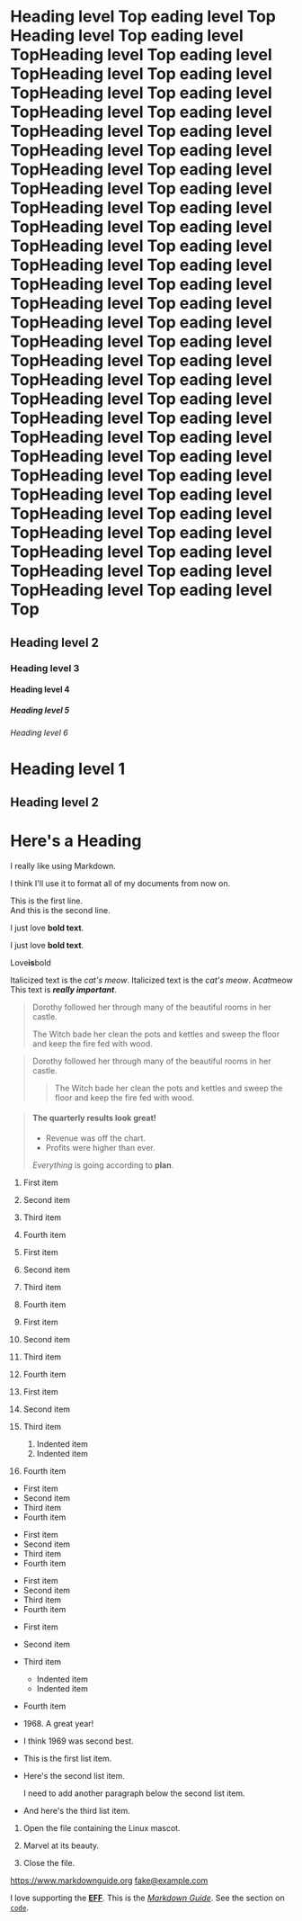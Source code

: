 
# Heading level Top eading level Top Heading level Top eading level TopHeading level Top eading level TopHeading level Top eading level TopHeading level Top eading level TopHeading level Top eading level TopHeading level Top eading level TopHeading level Top eading level TopHeading level Top eading level TopHeading level Top eading level TopHeading level Top eading level TopHeading level Top eading level TopHeading level Top eading level TopHeading level Top eading level TopHeading level Top eading level TopHeading level Top eading level TopHeading level Top eading level TopHeading level Top eading level TopHeading level Top eading level TopHeading level Top eading level TopHeading level Top eading level TopHeading level Top eading level TopHeading level Top eading level TopHeading level Top eading level TopHeading level Top eading level TopHeading level Top eading level TopHeading level Top eading level TopHeading level Top eading level TopHeading level Top eading level TopHeading level Top eading level TopHeading level Top eading level Top
## Heading level 2
### Heading level 3
#### Heading level 4
##### Heading level 5
###### Heading level 6

Heading level 1
===============

Heading level 2
---------------

# Here's a Heading

I really like using Markdown.

I think I'll use it to format all of my documents from now on.

This is the first line.  
And this is the second line.

I just love **bold text**.

I just love __bold text__.

Love**is**bold

Italicized text is the *cat's meow*.
Italicized text is the _cat's meow_.
A*cat*meow
This text is ***really important***.

> Dorothy followed her through many of the beautiful rooms in her castle.
>
> The Witch bade her clean the pots and kettles and sweep the floor and keep the fire fed with wood.

> Dorothy followed her through many of the beautiful rooms in her castle.
>
>> The Witch bade her clean the pots and kettles and sweep the floor and keep the fire fed with wood.

> #### The quarterly results look great!
>
> - Revenue was off the chart.
> - Profits were higher than ever.
>
>  *Everything* is going according to **plan**.


1. First item
2. Second item
3. Third item
4. Fourth item

1. First item
1. Second item
1. Third item
1. Fourth item

1. First item
8. Second item
3. Third item
5. Fourth item

1. First item
2. Second item
3. Third item
    1. Indented item
    2. Indented item
4. Fourth item


- First item
- Second item
- Third item
- Fourth item

* First item
* Second item
* Third item
* Fourth item

+ First item
+ Second item
+ Third item
+ Fourth item

- First item
- Second item
- Third item
    - Indented item
    - Indented item
- Fourth item

- 1968\. A great year!
- I think 1969 was second best.


* This is the first list item.
* Here's the second list item.

    I need to add another paragraph below the second list item.

* And here's the third list item.

1. Open the file containing the Linux mascot.
2. Marvel at its beauty.

3. Close the file.

<https://www.markdownguide.org>
<fake@example.com>



I love supporting the **[EFF](https://eff.org)**.
This is the *[Markdown Guide](https://www.markdownguide.org)*.
See the section on [`code`](#code).


